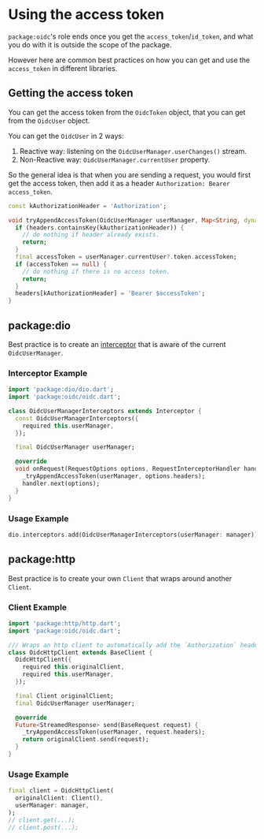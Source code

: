 # Using the access token

`package:oidc`'s role ends once you get the `access_token`/`id_token`, and what you do with it is outside the scope of the package.

However here are common best practices on how you can get and use the `access_token` in different libraries.

## Getting the access token

You can get the access token from the `OidcToken` object, that you can get from the `OidcUser` object.

You can get the `OidcUser` in 2 ways:

1. Reactive way: listening on the `OidcUserManager.userChanges()` stream.
2. Non-Reactive way: `OidcUserManager.currentUser` property.

So the general idea is that when you are sending a request, you would first get the access token, then add it as a header `Authorization: Bearer access_token`.

```dart
const kAuthorizationHeader = 'Authorization';

void tryAppendAccessToken(OidcUserManager userManager, Map<String, dynamic> headers) {
  if (headers.containsKey(kAuthorizationHeader)) {
    // do nothing if header already exists.
    return;
  }
  final accessToken = userManager.currentUser?.token.accessToken;
  if (accessToken == null) {
    // do nothing if there is no access token.
    return;
  }
  headers[kAuthorizationHeader] = 'Bearer $accessToken';
}
```

## package:dio

Best practice is to create an [interceptor](https://pub.dev/packages/dio#interceptors) that is aware of the current `OidcUserManager`.

### Interceptor Example

```dart
import 'package:dio/dio.dart';
import 'package:oidc/oidc.dart';

class OidcUserManagerInterceptors extends Interceptor {
  const OidcUserManagerInterceptors({
    required this.userManager,
  });

  final OidcUserManager userManager;

  @override
  void onRequest(RequestOptions options, RequestInterceptorHandler handler) {
    _tryAppendAccessToken(userManager, options.headers);
    handler.next(options);
  }
}
```

### Usage Example

```dart
dio.interceptors.add(OidcUserManagerInterceptors(userManager: manager));
```

## package:http

Best practice is to create your own `Client` that wraps around another `Client`.

### Client Example
```dart
import 'package:http/http.dart';
import 'package:oidc/oidc.dart';

/// Wraps an http client to automatically add the `Authorization` header.
class OidcHttpClient extends BaseClient {
  OidcHttpClient({
    required this.originalClient,
    required this.userManager,
  });

  final Client originalClient;
  final OidcUserManager userManager;

  @override
  Future<StreamedResponse> send(BaseRequest request) {
    _tryAppendAccessToken(userManager, request.headers);
    return originalClient.send(request);
  }
}
```

### Usage Example

```dart
final client = OidcHttpClient(
  originalClient: Client(),
  userManager: manager,
);
// client.get(...);
// client.post(...);
```